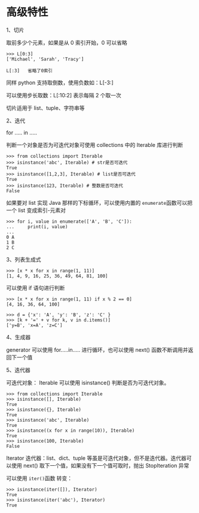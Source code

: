 # 高级特性

1、切片

取前多少个元素，如果是从 0 索引开始，0 可以省略

```
>>> L[0:3]
['Michael', 'Sarah', 'Tracy']

L[:3]   省略了0索引
```

同样 python 支持取倒数，使用负数如：L[-3:]

可以使用步长取数：L[:10:2] 表示每隔 2 个取一次

切片适用于 list、tuple、字符串等



2、迭代

for ..... in .....

判断一个对象是否为可迭代对象可使用 collections 中的 Iterable 库进行判断

```
>>> from collections import Iterable
>>> isinstance('abc', Iterable) # str是否可迭代
True
>>> isinstance([1,2,3], Iterable) # list是否可迭代
True
>>> isinstance(123, Iterable) # 整数是否可迭代
False
```

如果要对 list 实现 Java 那样的下标循环，可以使用内置的 `enumerate`函数可以把一个 list 变成索引-元素对 

```
>>> for i, value in enumerate(['A', 'B', 'C']):
...     print(i, value)
...
0 A
1 B
2 C
```

3、列表生成式

```
>>> [x * x for x in range(1, 11)]
[1, 4, 9, 16, 25, 36, 49, 64, 81, 100]
```

可以使用 if 语句进行判断

```
>>> [x * x for x in range(1, 11) if x % 2 == 0]
[4, 16, 36, 64, 100]
```

```
>>> d = {'x': 'A', 'y': 'B', 'z': 'C' }
>>> [k + '=' + v for k, v in d.items()]
['y=B', 'x=A', 'z=C']
```



4、生成器

 generator 可以使用 for.....in..... 进行循环，也可以使用 next() 函数不断调用并返回下一个值



5、迭代器

可迭代对象： Iterable  可以使用 isinstance() 判断是否为可迭代对象。 

```
>>> from collections import Iterable
>>> isinstance([], Iterable)
True
>>> isinstance({}, Iterable)
True
>>> isinstance('abc', Iterable)
True
>>> isinstance((x for x in range(10)), Iterable)
True
>>> isinstance(100, Iterable)
False
```

  Iterator 迭代器：list、dict、tuple 等虽是可迭代对象，但不是迭代器。迭代器可以使用 next() 取下一个值，如果没有下一个值可取时，抛出 StopIteration 异常

可以使用 `iter()`函数 转变：

```
>>> isinstance(iter([]), Iterator)
True
>>> isinstance(iter('abc'), Iterator)
True
```

